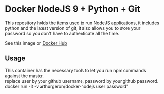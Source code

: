 Docker NodeJS 9 + Python + Git
=======================================

This repository holds the items used to run NodeJS applications, it includes python and the latest version of git, it also allows you to store your password so you don't have to authenticate all the time.   

See this image on [Docker Hub](https://hub.docker.com/r/arthurgeron/docker-nodejs/)   
## Usage    

This container has the necessary tools to let you run npm commands against the master.  
        replace user by your github username, password by your github password.
        docker run -it -v arthurgeron/docker-nodejs user password"


